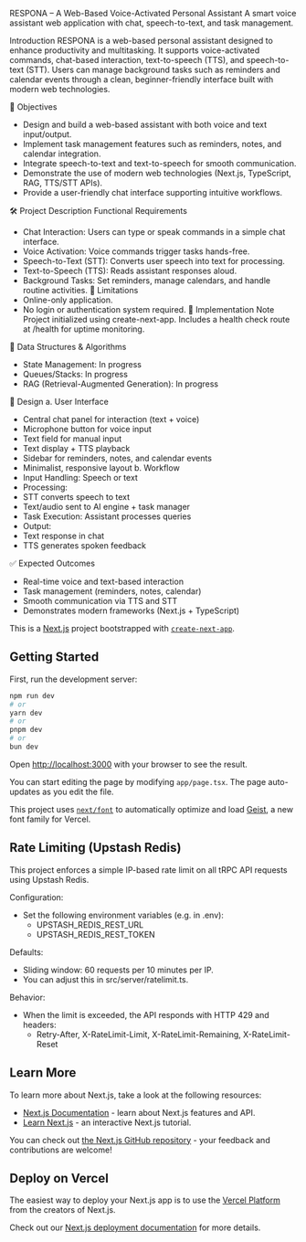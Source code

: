 RESPONA – A Web-Based Voice-Activated Personal Assistant
A smart voice assistant web application with chat, speech-to-text, and task management.

Introduction
RESPONA is a web-based personal assistant designed to enhance productivity and multitasking. It supports voice-activated commands, chat-based interaction, text-to-speech (TTS), and speech-to-text (STT). Users can manage background tasks such as reminders and calendar events through a clean, beginner-friendly interface built with modern web technologies.

🎯 Objectives
- Design and build a web-based assistant with both voice and text input/output.
- Implement task management features such as reminders, notes, and calendar integration.
- Integrate speech-to-text and text-to-speech for smooth communication.
- Demonstrate the use of modern web technologies (Next.js, TypeScript, RAG, TTS/STT APIs).
- Provide a user-friendly chat interface supporting intuitive workflows.

🛠️ Project Description
 Functional Requirements
- Chat Interaction: Users can type or speak commands in a simple chat interface.
- Voice Activation: Voice commands trigger tasks hands-free.
- Speech-to-Text (STT): Converts user speech into text for processing.
- Text-to-Speech (TTS): Reads assistant responses aloud.
- Background Tasks: Set reminders, manage calendars, and handle routine activities.
🚫 Limitations
- Online-only application.
- No login or authentication system required.
📝 Implementation Note
Project initialized using create-next-app. Includes a health check route at /health for uptime monitoring.

🧠 Data Structures & Algorithms
- State Management: In progress
- Queues/Stacks: In progress
- RAG (Retrieval-Augmented Generation): In progress

🎨 Design
a. User Interface
- Central chat panel for interaction (text + voice)
- Microphone button for voice input
- Text field for manual input
- Text display + TTS playback
- Sidebar for reminders, notes, and calendar events
- Minimalist, responsive layout
b. Workflow
- Input Handling: Speech or text
- Processing:
- STT converts speech to text
- Text/audio sent to AI engine + task manager
- Task Execution: Assistant processes queries
- Output:
- Text response in chat
- TTS generates spoken feedback

✅ Expected Outcomes
- Real-time voice and text-based interaction
- Task management (reminders, notes, calendar)
- Smooth communication via TTS and STT
- Demonstrates modern frameworks (Next.js + TypeScript)

This is a [Next.js](https://nextjs.org) project bootstrapped with [`create-next-app`](https://nextjs.org/docs/app/api-reference/cli/create-next-app).

## Getting Started

First, run the development server:

```bash
npm run dev
# or
yarn dev
# or
pnpm dev
# or
bun dev
```

Open [http://localhost:3000](http://localhost:3000) with your browser to see the result.

You can start editing the page by modifying `app/page.tsx`. The page auto-updates as you edit the file.

This project uses [`next/font`](https://nextjs.org/docs/app/building-your-application/optimizing/fonts) to automatically optimize and load [Geist](https://vercel.com/font), a new font family for Vercel.

## Rate Limiting (Upstash Redis)

This project enforces a simple IP-based rate limit on all tRPC API requests using Upstash Redis.

Configuration:
- Set the following environment variables (e.g. in .env):
  - UPSTASH_REDIS_REST_URL
  - UPSTASH_REDIS_REST_TOKEN

Defaults:
- Sliding window: 60 requests per 10 minutes per IP.
- You can adjust this in src/server/ratelimit.ts.

Behavior:
- When the limit is exceeded, the API responds with HTTP 429 and headers:
  - Retry-After, X-RateLimit-Limit, X-RateLimit-Remaining, X-RateLimit-Reset

## Learn More

To learn more about Next.js, take a look at the following resources:

- [Next.js Documentation](https://nextjs.org/docs) - learn about Next.js features and API.
- [Learn Next.js](https://nextjs.org/learn) - an interactive Next.js tutorial.

You can check out [the Next.js GitHub repository](https://github.com/vercel/next.js) - your feedback and contributions are welcome!

## Deploy on Vercel

The easiest way to deploy your Next.js app is to use the [Vercel Platform](https://vercel.com/new?utm_medium=default-template&filter=next.js&utm_source=create-next-app&utm_campaign=create-next-app-readme) from the creators of Next.js.

Check out our [Next.js deployment documentation](https://nextjs.org/docs/app/building-your-application/deploying) for more details.
